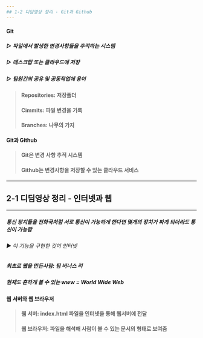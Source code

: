 ```yaml
---
## 1-2 디딤영상 정리 - Git과 Github
---
```

#### Git 
##### ▷ 파일에서 발생한 변경사항들을 추적하는 시스템 
##### ▷ 데스크탑 또는 클라우드에 저장
##### ▷ 팀원간의 공유 및 공동작업에 용이

> #### Repositories: 저장폴더
> #### Cimmits: 파일 변경을 기록
> #### Branches: 나무의 가지

#### Git과 Github
> #### Git은 변경 사항 추적 시스템
> #### Github는 변경사항을 저장할 수 있는 클라우드 서비스

---

## 2-1 디딤영상 정리 - 인터넷과 웹
---
##### 통신 장치들을 전화국처럼 서로 통신이 가능하게 한다면 몇개의 장치가 파게 되더라도 통신이 가능함
###### ▶︎ 이 기능을 구현한 것이 인터넷
##### 최초로 웹을 만든사람: 팀 버너스 리
##### 현재도 흔하게 볼 수 있는 www = World Wide Web

#### 웹 서버와 웹 브라우저
> #### 웸 서버: index.html 파일을 인터넷을 통해 웹서버에 전달
> #### 웹 브라우저: 파일을 해석해 사람이 볼 수 있는 문서의 형태로 보여줌

